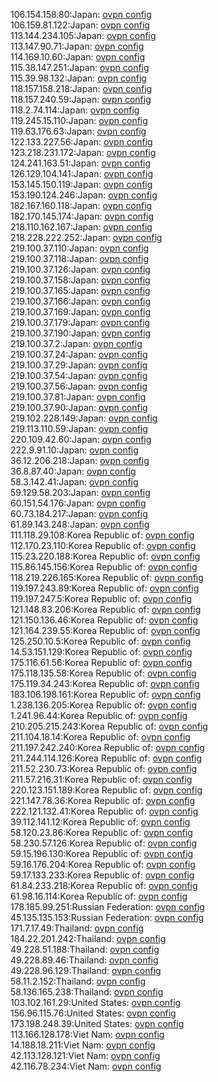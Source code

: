 106.154.158.80:Japan: [ovpn config](vpn/106_154_158_80.ovpn)  
106.159.81.122:Japan: [ovpn config](vpn/106_159_81_122.ovpn)  
113.144.234.105:Japan: [ovpn config](vpn/113_144_234_105.ovpn)  
113.147.90.71:Japan: [ovpn config](vpn/113_147_90_71.ovpn)  
114.169.10.60:Japan: [ovpn config](vpn/114_169_10_60.ovpn)  
115.38.147.251:Japan: [ovpn config](vpn/115_38_147_251.ovpn)  
115.39.98.132:Japan: [ovpn config](vpn/115_39_98_132.ovpn)  
118.157.158.218:Japan: [ovpn config](vpn/118_157_158_218.ovpn)  
118.157.240.59:Japan: [ovpn config](vpn/118_157_240_59.ovpn)  
118.2.74.114:Japan: [ovpn config](vpn/118_2_74_114.ovpn)  
119.245.15.110:Japan: [ovpn config](vpn/119_245_15_110.ovpn)  
119.63.176.63:Japan: [ovpn config](vpn/119_63_176_63.ovpn)  
122.133.227.56:Japan: [ovpn config](vpn/122_133_227_56.ovpn)  
123.218.231.172:Japan: [ovpn config](vpn/123_218_231_172.ovpn)  
124.241.163.51:Japan: [ovpn config](vpn/124_241_163_51.ovpn)  
126.129.104.141:Japan: [ovpn config](vpn/126_129_104_141.ovpn)  
153.145.150.119:Japan: [ovpn config](vpn/153_145_150_119.ovpn)  
153.190.124.246:Japan: [ovpn config](vpn/153_190_124_246.ovpn)  
182.167.160.118:Japan: [ovpn config](vpn/182_167_160_118.ovpn)  
182.170.145.174:Japan: [ovpn config](vpn/182_170_145_174.ovpn)  
218.110.162.167:Japan: [ovpn config](vpn/218_110_162_167.ovpn)  
218.228.222.252:Japan: [ovpn config](vpn/218_228_222_252.ovpn)  
219.100.37.110:Japan: [ovpn config](vpn/219_100_37_110.ovpn)  
219.100.37.118:Japan: [ovpn config](vpn/219_100_37_118.ovpn)  
219.100.37.126:Japan: [ovpn config](vpn/219_100_37_126.ovpn)  
219.100.37.158:Japan: [ovpn config](vpn/219_100_37_158.ovpn)  
219.100.37.165:Japan: [ovpn config](vpn/219_100_37_165.ovpn)  
219.100.37.166:Japan: [ovpn config](vpn/219_100_37_166.ovpn)  
219.100.37.169:Japan: [ovpn config](vpn/219_100_37_169.ovpn)  
219.100.37.179:Japan: [ovpn config](vpn/219_100_37_179.ovpn)  
219.100.37.190:Japan: [ovpn config](vpn/219_100_37_190.ovpn)  
219.100.37.2:Japan: [ovpn config](vpn/219_100_37_2.ovpn)  
219.100.37.24:Japan: [ovpn config](vpn/219_100_37_24.ovpn)  
219.100.37.29:Japan: [ovpn config](vpn/219_100_37_29.ovpn)  
219.100.37.54:Japan: [ovpn config](vpn/219_100_37_54.ovpn)  
219.100.37.56:Japan: [ovpn config](vpn/219_100_37_56.ovpn)  
219.100.37.81:Japan: [ovpn config](vpn/219_100_37_81.ovpn)  
219.100.37.90:Japan: [ovpn config](vpn/219_100_37_90.ovpn)  
219.102.228.149:Japan: [ovpn config](vpn/219_102_228_149.ovpn)  
219.113.110.59:Japan: [ovpn config](vpn/219_113_110_59.ovpn)  
220.109.42.60:Japan: [ovpn config](vpn/220_109_42_60.ovpn)  
222.9.91.10:Japan: [ovpn config](vpn/222_9_91_10.ovpn)  
36.12.206.218:Japan: [ovpn config](vpn/36_12_206_218.ovpn)  
36.8.87.40:Japan: [ovpn config](vpn/36_8_87_40.ovpn)  
58.3.142.41:Japan: [ovpn config](vpn/58_3_142_41.ovpn)  
59.129.58.203:Japan: [ovpn config](vpn/59_129_58_203.ovpn)  
60.151.54.176:Japan: [ovpn config](vpn/60_151_54_176.ovpn)  
60.73.184.217:Japan: [ovpn config](vpn/60_73_184_217.ovpn)  
61.89.143.248:Japan: [ovpn config](vpn/61_89_143_248.ovpn)  
111.118.29.108:Korea Republic of: [ovpn config](vpn/111_118_29_108.ovpn)  
112.170.23.110:Korea Republic of: [ovpn config](vpn/112_170_23_110.ovpn)  
115.23.220.188:Korea Republic of: [ovpn config](vpn/115_23_220_188.ovpn)  
115.86.145.156:Korea Republic of: [ovpn config](vpn/115_86_145_156.ovpn)  
118.219.226.165:Korea Republic of: [ovpn config](vpn/118_219_226_165.ovpn)  
119.197.243.89:Korea Republic of: [ovpn config](vpn/119_197_243_89.ovpn)  
119.197.247.5:Korea Republic of: [ovpn config](vpn/119_197_247_5.ovpn)  
121.148.83.206:Korea Republic of: [ovpn config](vpn/121_148_83_206.ovpn)  
121.150.136.46:Korea Republic of: [ovpn config](vpn/121_150_136_46.ovpn)  
121.164.239.55:Korea Republic of: [ovpn config](vpn/121_164_239_55.ovpn)  
125.250.10.5:Korea Republic of: [ovpn config](vpn/125_250_10_5.ovpn)  
14.53.151.129:Korea Republic of: [ovpn config](vpn/14_53_151_129.ovpn)  
175.116.61.56:Korea Republic of: [ovpn config](vpn/175_116_61_56.ovpn)  
175.118.135.58:Korea Republic of: [ovpn config](vpn/175_118_135_58.ovpn)  
175.119.34.243:Korea Republic of: [ovpn config](vpn/175_119_34_243.ovpn)  
183.106.198.161:Korea Republic of: [ovpn config](vpn/183_106_198_161.ovpn)  
1.238.136.205:Korea Republic of: [ovpn config](vpn/1_238_136_205.ovpn)  
1.241.96.44:Korea Republic of: [ovpn config](vpn/1_241_96_44.ovpn)  
210.205.215.243:Korea Republic of: [ovpn config](vpn/210_205_215_243.ovpn)  
211.104.18.14:Korea Republic of: [ovpn config](vpn/211_104_18_14.ovpn)  
211.197.242.240:Korea Republic of: [ovpn config](vpn/211_197_242_240.ovpn)  
211.244.114.126:Korea Republic of: [ovpn config](vpn/211_244_114_126.ovpn)  
211.52.230.73:Korea Republic of: [ovpn config](vpn/211_52_230_73.ovpn)  
211.57.216.31:Korea Republic of: [ovpn config](vpn/211_57_216_31.ovpn)  
220.123.151.189:Korea Republic of: [ovpn config](vpn/220_123_151_189.ovpn)  
221.147.78.36:Korea Republic of: [ovpn config](vpn/221_147_78_36.ovpn)  
222.121.132.41:Korea Republic of: [ovpn config](vpn/222_121_132_41.ovpn)  
39.112.141.12:Korea Republic of: [ovpn config](vpn/39_112_141_12.ovpn)  
58.120.23.86:Korea Republic of: [ovpn config](vpn/58_120_23_86.ovpn)  
58.230.57.126:Korea Republic of: [ovpn config](vpn/58_230_57_126.ovpn)  
59.15.196.130:Korea Republic of: [ovpn config](vpn/59_15_196_130.ovpn)  
59.16.176.204:Korea Republic of: [ovpn config](vpn/59_16_176_204.ovpn)  
59.17.133.233:Korea Republic of: [ovpn config](vpn/59_17_133_233.ovpn)  
61.84.233.218:Korea Republic of: [ovpn config](vpn/61_84_233_218.ovpn)  
61.98.16.114:Korea Republic of: [ovpn config](vpn/61_98_16_114.ovpn)  
178.185.99.251:Russian Federation: [ovpn config](vpn/178_185_99_251.ovpn)  
45.135.135.153:Russian Federation: [ovpn config](vpn/45_135_135_153.ovpn)  
171.7.17.49:Thailand: [ovpn config](vpn/171_7_17_49.ovpn)  
184.22.201.242:Thailand: [ovpn config](vpn/184_22_201_242.ovpn)  
49.228.51.188:Thailand: [ovpn config](vpn/49_228_51_188.ovpn)  
49.228.89.46:Thailand: [ovpn config](vpn/49_228_89_46.ovpn)  
49.228.96.129:Thailand: [ovpn config](vpn/49_228_96_129.ovpn)  
58.11.2.152:Thailand: [ovpn config](vpn/58_11_2_152.ovpn)  
58.136.165.238:Thailand: [ovpn config](vpn/58_136_165_238.ovpn)  
103.102.161.29:United States: [ovpn config](vpn/103_102_161_29.ovpn)  
156.96.115.76:United States: [ovpn config](vpn/156_96_115_76.ovpn)  
173.198.248.39:United States: [ovpn config](vpn/173_198_248_39.ovpn)  
113.166.128.178:Viet Nam: [ovpn config](vpn/113_166_128_178.ovpn)  
14.188.18.211:Viet Nam: [ovpn config](vpn/14_188_18_211.ovpn)  
42.113.128.121:Viet Nam: [ovpn config](vpn/42_113_128_121.ovpn)  
42.116.78.234:Viet Nam: [ovpn config](vpn/42_116_78_234.ovpn)  
